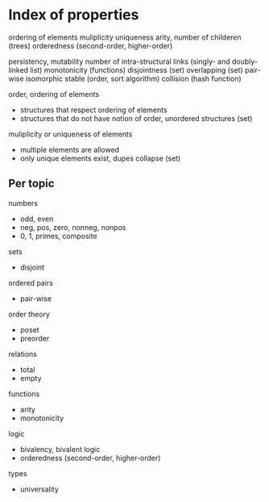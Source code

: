 # Index of properties

ordering of elements
muliplicity
uniqueness
arity, number of childeren (trees)
orderedness (second-order, higher-order)

persistency, mutability
number of intra-structural links (singly- and doubly-linked list)
monotonicity (functions)
disjointness (set)
overlapping (set)
pair-wise
isomorphic
stable (order, sort algorithm)
collision (hash function)



order, ordering of elements
- structures that respect ordering of elements
- structures that do not have notion of order, unordered structures (set)

muliplicity or uniqueness of elements
- multiple elements are allowed
- only unique elements exist, dupes collapse (set)


## Per topic

numbers
- odd, even
- neg, pos, zero, nonneg, nonpos
- 0, 1, primes, composite

sets
- disjoint

ordered pairs
- pair-wise

order theory
- poset
- preorder

relations
- total
- empty

functions
- arity
- monotonicity

logic
- bivalency, bivalent logic
- orderedness (second-order, higher-order)

types
- universality
